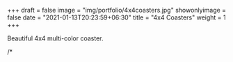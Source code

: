 +++
draft = false
image = "img/portfolio/4x4coasters.jpg"
showonlyimage = false
date = "2021-01-13T20:23:59+06:30"
title = "4x4 Coasters"
weight = 1
+++

Beautiful 4x4 multi-color coaster. 

<div id='product-component-1617713115479'></div>
/*<script type="text/javascript">
<![CDATA[*/
(function () {
  var scriptURL = 'https://sdks.shopifycdn.com/buy-button/latest/buy-button-storefront.min.js';
  if (window.ShopifyBuy) {
    if (window.ShopifyBuy.UI) {
      ShopifyBuyInit();
    } else {
      loadScript();
    }
  } else {
    loadScript();
  }
  function loadScript() {
    var script = document.createElement('script');
    script.async = true;
    script.src = scriptURL;
    (document.getElementsByTagName('head')[0] || document.getElementsByTagName('body')[0]).appendChild(script);
    script.onload = ShopifyBuyInit;
  }
  function ShopifyBuyInit() {
    var client = ShopifyBuy.buildClient({
      domain: 'crafteriffic.myshopify.com',
      storefrontAccessToken: '5a2e6619bea7158de684fbe016915bee',
    });
    ShopifyBuy.UI.onReady(client).then(function (ui) {
      ui.createComponent('product', {
        id: '6671134294165',
        node: document.getElementById('product-component-1617713115479'),
        moneyFormat: '%24%7B%7Bamount%7D%7D',
        options: {
  "product": {
    "styles": {
      "product": {
        "@media (min-width: 601px)": {
          "max-width": "100%",
          "margin-left": "0",
          "margin-bottom": "50px"
        },
        "text-align": "left"
      },
      "title": {
        "font-size": "26px"
      },
      "price": {
        "font-size": "18px"
      },
      "compareAt": {
        "font-size": "15.299999999999999px"
      },
      "unitPrice": {
        "font-size": "15.299999999999999px"
      }
    },
    "layout": "horizontal",
    "contents": {
      "img": false,
      "imgWithCarousel": true,
      "description": true
    },
    "width": "100%",
    "text": {
      "button": "Add to cart"
    }
  },
  "productSet": {
    "styles": {
      "products": {
        "@media (min-width: 601px)": {
          "margin-left": "-20px"
        }
      }
    }
  },
  "modalProduct": {
    "contents": {
      "img": false,
      "imgWithCarousel": true,
      "button": false,
      "buttonWithQuantity": true
    },
    "styles": {
      "product": {
        "@media (min-width: 601px)": {
          "max-width": "100%",
          "margin-left": "0px",
          "margin-bottom": "0px"
        }
      },
      "title": {
        "font-family": "Helvetica Neue, sans-serif",
        "font-weight": "bold",
        "font-size": "26px",
        "color": "#4c4c4c"
      },
      "price": {
        "font-family": "Helvetica Neue, sans-serif",
        "font-weight": "normal",
        "font-size": "18px",
        "color": "#4c4c4c"
      },
      "compareAt": {
        "font-family": "Helvetica Neue, sans-serif",
        "font-weight": "normal",
        "font-size": "15.299999999999999px",
        "color": "#4c4c4c"
      },
      "unitPrice": {
        "font-family": "Helvetica Neue, sans-serif",
        "font-weight": "normal",
        "font-size": "15.299999999999999px",
        "color": "#4c4c4c"
      }
    },
    "text": {
      "button": "Add to cart"
    }
  },
  "option": {},
  "cart": {
    "text": {
      "total": "Subtotal",
      "button": "Checkout"
    }
  },
  "toggle": {}
},
      });
    });
  }
})();
/*]]>*/
</script>
